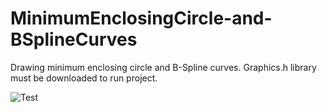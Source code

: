 # MinimumEnclosingCircle-and-BSplineCurves
Drawing minimum enclosing circle and B-Spline curves. Graphics.h library must be downloaded to run project.

![Test](https://user-images.githubusercontent.com/74260613/167308762-1198e40d-5f1d-471c-bd2e-b12a1f9d7a14.png)

